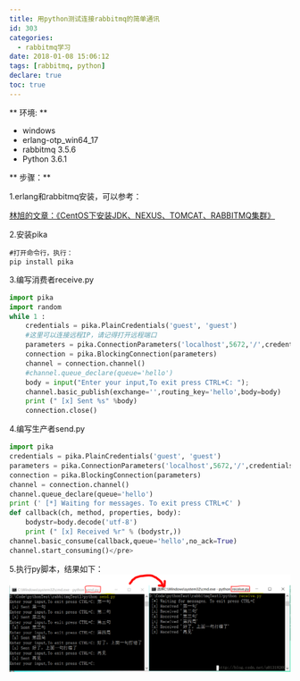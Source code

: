 ```yaml
---
title: 用python测试连接rabbitmq的简单通讯
id: 303
categories:
  - rabbitmq学习
date: 2018-01-08 15:06:12
tags: [rabbitmq, python]
declare: true
toc: true
---
```


** 环境: ** 

+ windows
+ erlang-otp_win64_17
+ rabbitmq 3.5.6
+ Python 3.6.1 

<!--more-->

** 步骤：** 

1.erlang和rabbitmq安装，可以参考：

[林旭的文章：《CentOS下安装JDK、NEXUS、TOMCAT、RABBITMQ集群》](https://blog.csdn.net/Anonymous_L/article/details/78205785)

2.安装pika 
``` shell
#打开命令行，执行：
pip install pika
```

3.编写消费者receive.py 
``` py
import pika  
import random  
while 1 :
    credentials = pika.PlainCredentials('guest', 'guest')  
    #这里可以连接远程IP，请记得打开远程端口    
    parameters = pika.ConnectionParameters('localhost',5672,'/',credentials)    
    connection = pika.BlockingConnection(parameters)    
    channel = connection.channel()    
    #channel.queue_declare(queue='hello')    
    body = input("Enter your input,To exit press CTRL+C: "); 
    channel.basic_publish(exchange='',routing_key='hello',body=body)    
    print (" [x] Sent %s" %body)    
    connection.close()
``` 

4.编写生产者send.py 
``` py
import pika    
credentials = pika.PlainCredentials('guest', 'guest')    
parameters = pika.ConnectionParameters('localhost',5672,'/',credentials    )    
connection = pika.BlockingConnection(parameters)    
channel = connection.channel()    
channel.queue_declare(queue='hello')    
print (' [*] Waiting for messages. To exit press CTRL+C' )   
def callback(ch, method, properties, body):    
    bodystr=body.decode('utf-8') 
    print (" [x] Received %r" % (bodystr,))    
channel.basic_consume(callback,queue='hello',no_ack=True)    
channel.start_consuming()</pre>
``` 

5.执行py脚本，结果如下：
![](/img/xjy/rab0001.png)